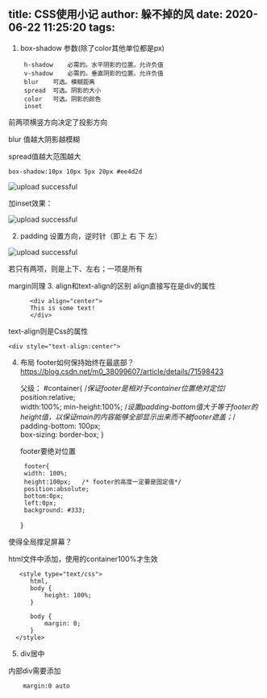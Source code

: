 title: CSS使用小记
author: 躲不掉的风
date: 2020-06-22 11:25:20
tags:
---
1. box-shadow 参数(除了color其他单位都是px)

        h-shadow	必需的。水平阴影的位置。允许负值
        v-shadow	必需的。垂直阴影的位置。允许负值
        blur	可选。模糊距离
        spread	可选。阴影的大小
        color	可选。阴影的颜色
        inset
        
  前两项横竖方向决定了投影方向
  
  blur 值越大阴影越模糊
  
  spread值越大范围越大

  ```
  box-shadow:10px 10px 5px 20px #ee4d2d
  ```
  ![upload successful](/images/pasted-116.png)  

  加inset效果：

  ![upload successful](/images/pasted-117.png)
  
2. padding 设置方向，逆时针（即上 右 下 左）

  ![upload successful](/images/pasted-115.png)
  
  若只有两项，则是上下、左右；一项是所有
  
  margin同理
3. align和text-align的区别
  align直接写在是div的属性 
  ```
        <div align="center"> 
        This is some text! 
        </div> 
  ```
  text-align则是Css的属性
  ```
  <div style="text-align:center">
  ```
  
4. 布局
footer如何保持始终在最底部？https://blog.csdn.net/m0_38099607/article/details/71598423

	父级：
		#container{
        /*保证footer是相对于container位置绝对定位*/
        position:relative;  
        width:100%;
        min-height:100%; 
        /*设置padding-bottom值大于等于footer的height值，以保证main的内容能够全部显示出来而不被footer遮盖；*/  
        padding-bottom: 100px;  
        box-sizing: border-box;
    }
    
	footer要绝对位置		

        footer{
        width: 100%;
        height:100px;   /* footer的高度一定要是固定值*/ 
        position:absolute;
        bottom:0px;
        left:0px;
        background: #333;
    }
    
 使得全局撑足屏幕？
 
 html文件中添加，使用的container100%才生效
 
       <style type="text/css">
          html,
          body {
              height: 100%;
          }

          body {
              margin: 0;
          }
      </style>
      
5. div居中

 内部div需要添加
 		
        margin:0 auto